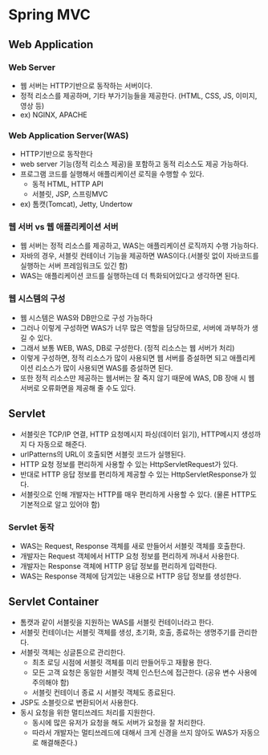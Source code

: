 # Spring MVC

## Web Application
### Web Server
* 웹 서버는 HTTP기반으로 동작하는 서버이다.
* 정적 리소스를 제공하며, 기타 부가기능들을 제공한다. (HTML, CSS, JS, 이미지, 영상 등)
* ex) NGINX, APACHE

### Web Application Server(WAS)
* HTTP기반으로 동작한다
* web server 기능(정적 리소스 제공)을 포함하고 동적 리소스도 제공 가능하다.
* 프로그램 코드를 실행해서 애플리케이션 로직을 수행할 수 있다.
  * 동적 HTML, HTTP API 
  * 서블릿, JSP, 스프링MVC
* ex) 톰캣(Tomcat), Jetty, Undertow

### 웹 서버 vs 웹 애플리케이션 서버
* 웹 서버는 정적 리소스를 제공하고, WAS는 애플리케이션 로직까지 수행 가능하다.
* 자바의 경우, 서블릿 컨테이너 기능을 제공하면 WAS이다.(서블릿 없이 자바코드를 실행하는 서버 프레임워크도 있긴 함)
* WAS는 애플리케이션 코드를 실행하는데 더 특화되어있다고 생각하면 된다.

### 웹 시스템의 구성
* 웹 시스템은 WAS와 DB만으로 구성 가능하다
* 그러나 이렇게 구성하면 WAS가 너무 많은 역할을 담당하므로, 서버에 과부하가 생길 수 있다.
* 그래서 보통 WEB, WAS, DB로 구성한다. (정적 리소스는 웹 서버가 처리)
* 이렇게 구성하면, 정적 리소스가 많이 사용되면 웹 서버를 증설하면 되고 애플리케이션 리소스가 많이 사용되면 WAS를 증설하면 된다.
* 또한 정적 리소스만 제공하는 웹서버는 잘 죽지 않기 때문에 WAS, DB 장애 시 웹 서버로 오류화면을 제공해 줄 수도 있다.

## Servlet
* 서블릿은 TCP/IP 연결, HTTP 요청메시지 파싱(데이터 읽기), HTTP메시지 생성까지 다 자동으로 해준다.
* urlPatterns의 URL이 호출되면 서블릿 코드가 실행된다.
* HTTP 요청 정보를 편리하게 사용할 수 있는 HttpServletRequest가 있다.
* 반대로 HTTP 응답 정보를 편리하게 제공할 수 있는 HttpServletResponse가 있다.
* 서블릿으로 인해 개발자는 HTTP를 매우 편리하게 사용할 수 있다. (물론 HTTP도 기본적으로 알고 있어야 함)

### Servlet 동작
* WAS는 Request, Response 객체를 새로 만들어서 서블릿 객체를 호출한다.
* 개발자는 Request 객체에서 HTTP 요청 정보를 편리하게 꺼내서 사용한다.
* 개발자는 Response 객체에 HTTP 응답 정보를 편리하게 입력한다.
* WAS는 Response 객체에 담겨있는 내용으로 HTTP 응답 정보를 생성한다.

## Servlet Container
* 톰캣과 같이 서블릿을 지원하는 WAS를 서블릿 컨테이너라고 한다.
* 서블릿 컨테이너는 서블릿 객체를 생성, 초기화, 호출, 종료하는 생명주기를 관리한다.
* 서블릿 객체는 싱글톤으로 관리한다.
  * 최초 로딩 시점에 서블릿 객체를 미리 만들어두고 재활용 한다.
  * 모든 고객 요청은 동일한 서블릿 객체 인스턴스에 접근한다. (공유 변수 사용에 주의해야 함)
  * 서블릿 컨테이너 종료 시 서블릿 객체도 종료된다.
* JSP도 소블릿으로 변환되어서 사용한다.
* 동시 요청을 위한 멀티쓰레드 처리를 지원한다.
  * 동시에 많은 유저가 요청을 해도 서버가 요청을 잘 처리한다. 
  * 따라서 개발자는 멀티쓰레드에 대해서 크게 신경을 쓰지 않아도 WAS가 자동으로 해결해준다.)

